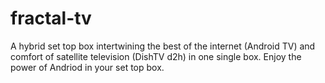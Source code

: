 # fractal-tv
A hybrid set top box intertwining the best of the internet (Android TV) and comfort of satellite television (DishTV d2h) in one single box. Enjoy the power of Andriod in your set top box.
